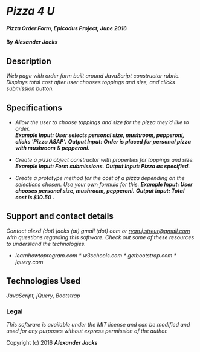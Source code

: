 # _Pizza 4 U_

#### _Pizza Order Form, Epicodus Project, June 2016_

#### By _Alexander Jacks_

## Description

_Web page with order form built around JavaScript constructor rubric. Displays total cost after user chooses toppings and size, and clicks submission button._

## Specifications

* _Allow the user to choose toppings and size for the pizza they'd like to order._  
  **_Example Input: User selects personal size, mushroom, pepperoni, clicks 'Pizza ASAP'._**
  **_Output Input: Order is placed for personal pizza with mushroom & pepperoni._**

* _Create a pizza object constructor with properties for toppings and size._
  **_Example Input: Form submissions._**
  **_Output Input: Pizza as specified._**

* _Create a prototype method for the cost of a pizza depending on the selections chosen. Use your own formula for this._
  **_Example Input: User chooses personal size, mushroom, pepperoni._**
  **_Output Input: Total cost is $10.50 ._**


## Support and contact details

_Contact alexd (dot) jacks (at) gmail (dot) com or ryan.j.streur@gmail.com with questions regarding this software. Check out some of these resources to understand the technologies._

* _learnhowtoprogram.com * w3schools.com * getbootstrap.com * jquery.com_

## Technologies Used

_JavaScript, jQuery, Bootstrap_


### Legal

_This software is available under the MIT license and can be modified and used for any purposes without express permission of the author._

Copyright (c) 2016 **_Alexander Jacks_**
